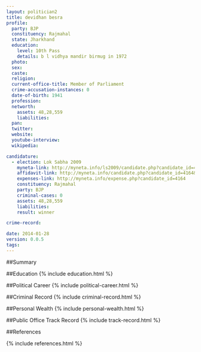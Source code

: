 ```yaml
---
layout: politician2
title: devidhan besra
profile: 
  party: BJP
  constituency: Rajmahal
  state: Jharkhand
  education: 
    level: 10th Pass
    details: b l vidhya mandir birmug in 1972
  photo: 
  sex: 
  caste: 
  religion: 
  current-office-title: Member of Parliament
  crime-accusation-instances: 0
  date-of-birth: 1941
  profession: 
  networth: 
    assets: 48,28,559
    liabilities: 
  pan: 
  twitter: 
  website: 
  youtube-interview: 
  wikipedia: 

candidature: 
  - election: Lok Sabha 2009
    myneta-link: http://myneta.info/ls2009/candidate.php?candidate_id=4164
    affidavit-link: http://myneta.info/candidate.php?candidate_id=4164&scan=original
    expenses-link: http://myneta.info/expense.php?candidate_id=4164
    constituency: Rajmahal 
    party: BJP
    criminal-cases: 0
    assets: 48,28,559
    liabilities: 
    result: winner 

crime-record: 

date: 2014-01-28
version: 0.0.5
tags: 
---
```

##Summary


##Education
{% include education.html %}


##Political Career
{% include political-career.html %}


##Criminal Record
{% include criminal-record.html %}


##Personal Wealth
{% include personal-wealth.html %}


##Public Office Track Record
{% include track-record.html %}


##References


{% include references.html %}